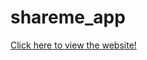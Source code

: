 # shareme_app


















[Click here to view the website!](https://deeps-shareme.netlify.app)

